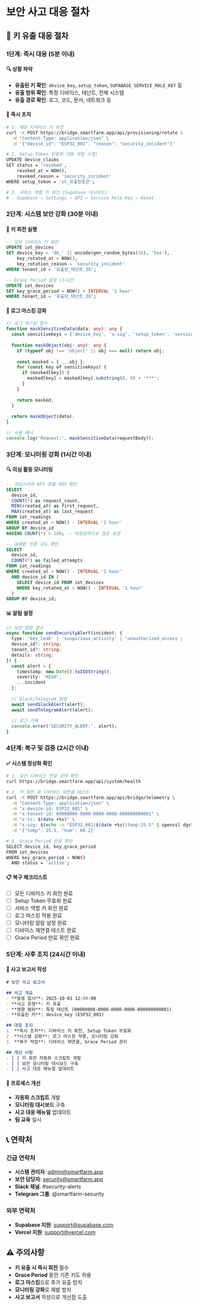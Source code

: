 # 보안 사고 대응 절차

## 🚨 키 유출 대응 절차

### 1단계: 즉시 대응 (5분 이내)

#### 🔍 상황 파악
- **유출된 키 확인**: `device_key`, `setup_token`, `SUPABASE_SERVICE_ROLE_KEY` 등
- **유출 범위 확인**: 특정 디바이스, 테넌트, 전체 시스템
- **유출 경로 확인**: 로그, 코드, 문서, 네트워크 등

#### 🛑 즉시 조치
```bash
# 1. 해당 디바이스 키 회전
curl -X POST https://bridge.smartfarm.app/api/provisioning/rotate \
  -H "Content-Type: application/json" \
  -d '{"device_id": "ESP32_001", "reason": "security_incident"}'

# 2. Setup Token 무효화 (DB 직접 수정)
UPDATE device_claims 
SET status = 'revoked', 
    revoked_at = NOW(),
    revoked_reason = 'security_incident'
WHERE setup_token = 'st_유출된토큰';

# 3. 서비스 역할 키 회전 (Supabase 대시보드)
# - Supabase → Settings → API → Service Role Key → Reset
```

### 2단계: 시스템 보안 강화 (30분 이내)

#### 🔐 키 회전 실행
```sql
-- 모든 디바이스 키 회전
UPDATE iot_devices 
SET device_key = 'dk_' || encode(gen_random_bytes(16), 'hex'),
    key_rotated_at = NOW(),
    key_rotation_reason = 'security_incident'
WHERE tenant_id = '유출된_테넌트_ID';

-- Grace Period 설정 (1시간)
UPDATE iot_devices 
SET key_grace_period = NOW() + INTERVAL '1 hour'
WHERE tenant_id = '유출된_테넌트_ID';
```

#### 📝 로그 마스킹 강화
```typescript
// 로그 마스킹 함수
function maskSensitiveData(data: any): any {
  const sensitiveKeys = ['device_key', 'x-sig', 'setup_token', 'service_role_key'];
  
  function maskObject(obj: any): any {
    if (typeof obj !== 'object' || obj === null) return obj;
    
    const masked = { ...obj };
    for (const key of sensitiveKeys) {
      if (masked[key]) {
        masked[key] = masked[key].substring(0, 8) + '***';
      }
    }
    
    return masked;
  }
  
  return maskObject(data);
}

// 사용 예시
console.log('Request:', maskSensitiveData(requestBody));
```

### 3단계: 모니터링 강화 (1시간 이내)

#### 🔍 의심 활동 모니터링
```sql
-- 의심스러운 API 호출 패턴 확인
SELECT 
  device_id,
  COUNT(*) as request_count,
  MIN(created_at) as first_request,
  MAX(created_at) as last_request
FROM iot_readings 
WHERE created_at > NOW() - INTERVAL '1 hour'
GROUP BY device_id
HAVING COUNT(*) > 100; -- 비정상적으로 많은 요청

-- 실패한 인증 시도 확인
SELECT 
  device_id,
  COUNT(*) as failed_attempts
FROM iot_readings 
WHERE created_at > NOW() - INTERVAL '1 hour'
  AND device_id IN (
    SELECT device_id FROM iot_devices 
    WHERE key_rotated_at > NOW() - INTERVAL '1 hour'
  )
GROUP BY device_id;
```

#### 📊 알림 설정
```typescript
// 보안 알림 함수
async function sendSecurityAlert(incident: {
  type: 'key_leak' | 'suspicious_activity' | 'unauthorized_access';
  device_id?: string;
  tenant_id?: string;
  details: string;
}) {
  const alert = {
    timestamp: new Date().toISOString(),
    severity: 'HIGH',
    ...incident
  };
  
  // Slack/Telegram 알림
  await sendSlackAlert(alert);
  await sendTelegramAlert(alert);
  
  // 로그 기록
  console.error('SECURITY_ALERT:', alert);
}
```

### 4단계: 복구 및 검증 (2시간 이내)

#### ✅ 시스템 정상화 확인
```bash
# 1. 모든 디바이스 연결 상태 확인
curl https://bridge.smartfarm.app/api/system/health

# 2. 키 회전 후 디바이스 재연결 테스트
curl -X POST https://bridge.smartfarm.app/api/bridge/telemetry \
  -H "Content-Type: application/json" \
  -H "x-device-id: ESP32_001" \
  -H "x-tenant-id: 00000000-0000-0000-0000-000000000001" \
  -H "x-ts: $(date +%s)" \
  -H "x-sig: $(echo -n "ESP32_001|$(date +%s)|temp:25.5" | openssl dgst -sha256 -hmac "새로운_디바이스_키" | cut -d' ' -f2)" \
  -d '{"temp": 25.5, "hum": 60.2}'

# 3. Grace Period 만료 확인
SELECT device_id, key_grace_period 
FROM iot_devices 
WHERE key_grace_period < NOW() 
  AND status = 'active';
```

#### 📋 복구 체크리스트
- [ ] 모든 디바이스 키 회전 완료
- [ ] Setup Token 무효화 완료
- [ ] 서비스 역할 키 회전 완료
- [ ] 로그 마스킹 적용 완료
- [ ] 모니터링 알림 설정 완료
- [ ] 디바이스 재연결 테스트 완료
- [ ] Grace Period 만료 확인 완료

### 5단계: 사후 조치 (24시간 이내)

#### 📝 사고 보고서 작성
```markdown
# 보안 사고 보고서

## 사고 개요
- **발생 일시**: 2025-10-01 12:00:00
- **사고 유형**: 키 유출
- **영향 범위**: 특정 테넌트 (00000000-0000-0000-0000-000000000001)
- **유출된 키**: device_key (ESP32_001)

## 대응 조치
1. **즉시 조치**: 디바이스 키 회전, Setup Token 무효화
2. **시스템 강화**: 로그 마스킹 적용, 모니터링 강화
3. **복구 작업**: 디바이스 재연결, Grace Period 관리

## 개선 사항
- [ ] 키 회전 자동화 스크립트 개발
- [ ] 보안 모니터링 대시보드 구축
- [ ] 사고 대응 매뉴얼 업데이트
```

#### 🔄 프로세스 개선
- **자동화 스크립트** 개발
- **모니터링 대시보드** 구축
- **사고 대응 매뉴얼** 업데이트
- **팀 교육** 실시

## 📞 연락처

### 긴급 연락처
- **시스템 관리자**: admin@smartfarm.app
- **보안 담당자**: security@smartfarm.app
- **Slack 채널**: #security-alerts
- **Telegram 그룹**: @smartfarm-security

### 외부 연락처
- **Supabase 지원**: support@supabase.com
- **Vercel 지원**: support@vercel.com

## ⚠️ 주의사항

- **키 유출 시 즉시 회전** 필수
- **Grace Period** 동안 기존 키도 허용
- **로그 마스킹**으로 추가 유출 방지
- **모니터링 강화**로 재발 방지
- **사고 보고서** 작성으로 개선점 도출
